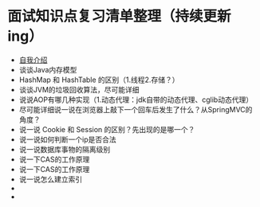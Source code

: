 # 面试知识点复习清单整理（持续更新ing）
* [自我介绍](notes/self_introduction.md)
* 谈谈Java内存模型
* HashMap 和 HashTable 的区别（1.线程2.存储？）
* 谈谈JVM的垃圾回收算法，尽可能详细
* 说说AOP有哪几种实现（1.动态代理：jdk自带的动态代理、cglib动态代理）
* 尽可能详细说一说在浏览器上敲下一个回车后发生了什么？从SpringMVC的角度？
* 说一说 Cookie 和 Session 的区别？先出现的是哪一个？
* 说一说如何判断一个ip是否合法
* 说一说数据库事物的隔离级别
* 说一下CAS的工作原理
* 说一下CAS的工作原理
* 说一说怎么建立索引
* 
* 
